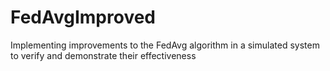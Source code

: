 # FedAvgImproved
Implementing improvements to the FedAvg algorithm in a simulated system to verify and demonstrate their effectiveness
